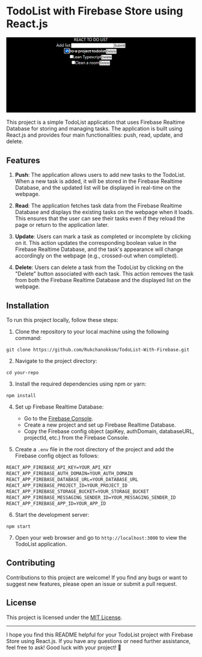 # TodoList with Firebase Store using React.js

![Alt text](src/image/image.png)

This project is a simple TodoList application that uses Firebase Realtime Database for storing and managing tasks. The application is built using React.js and provides four main functionalities: push, read, update, and delete.

## Features

1. **Push**: The application allows users to add new tasks to the TodoList. When a new task is added, it will be stored in the Firebase Realtime Database, and the updated list will be displayed in real-time on the webpage.

2. **Read**: The application fetches task data from the Firebase Realtime Database and displays the existing tasks on the webpage when it loads. This ensures that the user can see their tasks even if they reload the page or return to the application later.

3. **Update**: Users can mark a task as completed or incomplete by clicking on it. This action updates the corresponding boolean value in the Firebase Realtime Database, and the task's appearance will change accordingly on the webpage (e.g., crossed-out when completed).

4. **Delete**: Users can delete a task from the TodoList by clicking on the "Delete" button associated with each task. This action removes the task from both the Firebase Realtime Database and the displayed list on the webpage.

## Installation

To run this project locally, follow these steps:

1. Clone the repository to your local machine using the following command:

```
git clone https://github.com/Rukchanokksm/TodoList-With-Firebase.git
```

2. Navigate to the project directory:

```
cd your-repo
```

3. Install the required dependencies using npm or yarn:

```
npm install
```

4. Set up Firebase Realtime Database:

   - Go to the [Firebase Console](https://console.firebase.google.com/).
   - Create a new project and set up Firebase Realtime Database.
   - Copy the Firebase config object (apiKey, authDomain, databaseURL, projectId, etc.) from the Firebase Console.

5. Create a `.env` file in the root directory of the project and add the Firebase config object as follows:

```
REACT_APP_FIREBASE_API_KEY=YOUR_API_KEY
REACT_APP_FIREBASE_AUTH_DOMAIN=YOUR_AUTH_DOMAIN
REACT_APP_FIREBASE_DATABASE_URL=YOUR_DATABASE_URL
REACT_APP_FIREBASE_PROJECT_ID=YOUR_PROJECT_ID
REACT_APP_FIREBASE_STORAGE_BUCKET=YOUR_STORAGE_BUCKET
REACT_APP_FIREBASE_MESSAGING_SENDER_ID=YOUR_MESSAGING_SENDER_ID
REACT_APP_FIREBASE_APP_ID=YOUR_APP_ID
```

6. Start the development server:

```
npm start
```

7. Open your web browser and go to `http://localhost:3000` to view the TodoList application.

## Contributing

Contributions to this project are welcome! If you find any bugs or want to suggest new features, please open an issue or submit a pull request.

## License

This project is licensed under the [MIT License](LICENSE).

---

I hope you find this README helpful for your TodoList project with Firebase Store using React.js. If you have any questions or need further assistance, feel free to ask! Good luck with your project! 🚀
